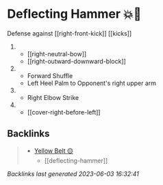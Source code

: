 # Deflecting Hammer 💥🔨

Defense against [[right-front-kick]]
[[kicks]]

1.  - [[right-neutral-bow]]
    - [[right-outward-downward-block]]
2.  - Forward Shuffle
    - Left Heel Palm to Opponent's right upper arm
3.  - Right Elbow Strike
4.  - [[cover-right-before-left]]

## Backlinks

> - [Yellow Belt 🟡](..\belts\yellow.md)
>   - [[deflecting-hammer]]

_Backlinks last generated 2023-06-03 16:32:41_
